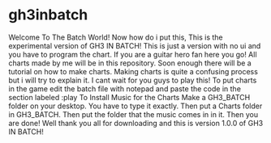 # gh3inbatch


Welcome To The Batch World!
Now how do i put this, This
is the experimental version of GH3 IN BATCH!
This is just a version with no ui and you have to program the chart.
If you are a guitar hero fan here you go!
All charts made by me will be in this repository.
Soon enough there will be a tutorial on how to make charts.
Making charts is quite a confusing process but i will try to explain it.
I cant wait for you guys to play this!
To put charts in the game edit the batch file with notepad and paste the code
in the section labeled :play
To Install Music for the Charts Make a GH3_BATCH folder on your desktop.
You have to type it exactly.
Then put a Charts folder in GH3_BATCH.
Then put the folder that the music comes in in it.
Then you are done!
Well thank you all for downloading and this is version 1.0.0 of GH3 IN BATCH!
